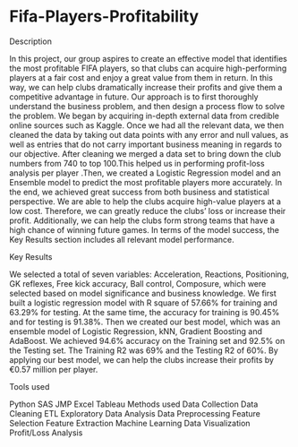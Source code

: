 # Fifa-Players-Profitability

Description

In this project, our group aspires to create an effective model that identifies the most profitable FIFA players, so that clubs can acquire high-performing players at a fair cost and enjoy a great value from them in return. In this way, we can help clubs dramatically increase their profits and give them a competitive advantage in future. Our approach is to first thoroughly understand the business problem, and then design a process flow to solve the problem. We began by acquiring in-depth external data from credible online sources such as Kaggle. Once we had all the relevant data, we then cleaned the data by taking out data points with any error and null values, as well as entries that do not carry important business meaning in regards to our objective. After cleaning we merged a data set to bring down the club numbers from 740 to top 100.This helped us in performing profit-loss analysis per player .Then, we created a Logistic Regression model and an Ensemble model to predict the most profitable players more accurately. In the end, we achieved great success from both business and statistical perspective. We are able to help the clubs acquire high-value players at a low cost. Therefore, we can greatly reduce the clubs’ loss or increase their profit. Additionally, we can help the clubs form strong teams that have a high chance of winning future games. In terms of the model success, the Key Results section includes all relevant model performance.

Key Results

We selected a total of seven variables: Acceleration, Reactions, Positioning, GK reflexes, Free kick accuracy, Ball control, Composure, which were selected based on model significance and business knowledge. We first built a logistic regression model with R square of 57.66% for training and 63.29% for testing. At the same time, the accuracy for training is 90.45% and for testing is 91.38%. Then we created our best model, which was an ensemble model of Logistic Regression, kNN, Gradient Boosting and AdaBoost. We achieved 94.6% accuracy on the Training set and 92.5% on the Testing set. The Training R2 was 69% and the Testing R2 of 60%. By applying our best model, we can help the clubs increase their profits by €0.57 million per player.

Tools used

Python
SAS JMP
Excel
Tableau
Methods used
Data Collection
Data Cleaning
ETL
Exploratory Data Analysis
Data Preprocessing
Feature Selection
Feature Extraction
Machine Learning
Data Visualization
Profit/Loss Analysis
